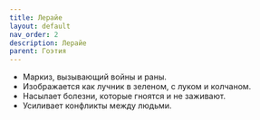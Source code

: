 ```yaml
---
title: Лерайе
layout: default
nav_order: 2
description: Лерайе
parent: Гоэтия
---
```



- Маркиз, вызывающий войны и раны.
- Изображается как лучник в зеленом, с луком и колчаном.
- Насылает болезни, которые гноятся и не заживают.
- Усиливает конфликты между людьми.
